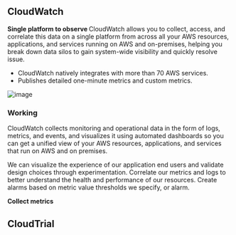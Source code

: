 
<h2>  CloudWatch </h2>

<b> Single platform to observe </b>
CloudWatch allows you to collect, access, and correlate this data on a single platform from across all your AWS resources, applications, and services running on AWS and on-premises, helping you break down data silos to gain system-wide visibility and quickly resolve issue.

- CloudWatch natively integrates with more than 70 AWS services.
- Publishes detailed one-minute metrics and custom metrics.

![image](https://user-images.githubusercontent.com/58930229/195011187-f6cfabcb-4298-4449-bac8-697911242849.png)

<h3> Working </h3> 

CloudWatch collects monitoring and operational data in the form of logs, metrics, and events, and visualizes it using automated dashboards so you can get a unified view of your AWS resources, applications, and services that run on AWS and on premises.

We can visualize the experience of our application end users and validate design choices through experimentation. Correlate our metrics and logs to better understand the health and performance of our resources. Create alarms based on metric value thresholds we specify, or alarm.







<b> Collect metrics </b>



<h2> CloudTrial </h2>
